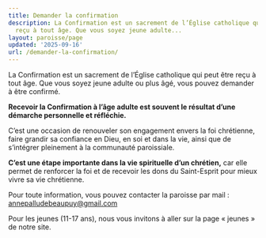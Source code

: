 ```yaml
---
title: Demander la confirmation
description: La Confirmation est un sacrement de l’Église catholique qui peut être
  reçu à tout âge. Que vous soyez jeune adulte...
layout: paroisse/page
updated: '2025-09-16'
url: /demander-la-confirmation/
---
```


La Confirmation est un sacrement de l’Église catholique qui peut être reçu à tout âge. Que vous soyez jeune adulte ou plus âgé, vous pouvez demander à être confirmé.

**Recevoir la Confirmation à l’âge adulte est souvent le résultat d’une démarche personnelle et réfléchie.**

C’est une occasion de renouveler son engagement envers la foi chrétienne, faire grandir sa confiance en Dieu, en soi et dans la vie, ainsi que de s’intégrer pleinement à la communauté paroissiale.

**C’est une étape importante dans la vie spirituelle d’un chrétien,** car elle permet de renforcer la foi et de recevoir les dons du Saint-Esprit pour mieux vivre sa vie chrétienne.

Pour toute information, vous pouvez contacter la paroisse par mail : [annepalludebeaupuy@gmail.com](mailto:annepalludebeaupuy@gmail.com)

Pour les jeunes (11-17 ans), nous vous invitons à aller sur la page « jeunes » de notre site.